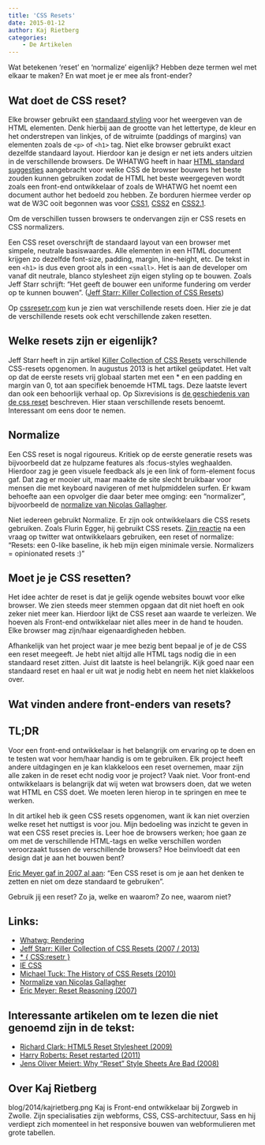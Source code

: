 ```yaml
---
title: 'CSS Resets'
date: 2015-01-12
author: Kaj Rietberg
categories:
    - De Artikelen
---
```


Wat betekenen ‘reset’ en ‘normalize’ eigenlijk? Hebben deze termen wel met elkaar te maken? En wat moet je er mee als front-ender?

## Wat doet de CSS reset?

Elke browser gebruikt een [standaard styling](http://css-class.com/test/css/defaults/UA-style-sheet-defaults.htm) voor het weergeven van de HTML elementen. Denk hierbij aan de grootte van het lettertype, de kleur en het onderstrepen van linkjes, of de witruimte (paddings of margins) van elementen zoals de `<p>` of `<h1>` tag. Niet elke browser gebruikt exact dezelfde standaard layout. Hierdoor kan je design er net iets anders uitzien in de verschillende browsers.
De WHATWG heeft in haar [HTML standard suggesties](https://html.spec.whatwg.org/multipage/rendering.html#rendering) aangebracht voor welke CSS de browser bouwers het beste zouden kunnen gebruiken zodat de HTML het beste weergegeven wordt zoals een front-end ontwikkelaar of zoals de WHATWG het noemt een document author het bedoeld zou hebben. Ze borduren hiermee verder op wat de W3C ooit begonnen was voor [CSS1](http://www.w3.org/TR/CSS1/#appendix-a), [CSS2](http://www.w3.org/TR/CSS2/sample.html) en [CSS2.1](http://www.w3.org/TR/CSS21/sample.html).

Om de verschillen tussen browsers te ondervangen zijn er CSS resets en CSS normalizers.

Een CSS reset overschrijft de standaard layout van een browser met simpele, neutrale basiswaardes. Alle elementen in een HTML document krijgen zo dezelfde font-size, padding, margin, line-height, etc. De tekst in een `<h1>` is dus even groot als in een `<small>`. Het is aan de developer om vanaf dit neutrale, blanco stylesheet zijn eigen styling op te bouwen. Zoals Jeff Starr schrijft: “Het geeft de bouwer een uniforme fundering om verder op te kunnen bouwen”. ([Jeff Starr: Killer Collection of CSS Resets](http://perishablepress.com/a-killer-collection-of-global-css-reset-styles/))

Op [cssresetr.com](http://cssresetr.com/) kun je zien wat verschillende resets doen. Hier zie je dat de verschillende resets ook echt verschillende zaken resetten.

## Welke resets zijn er eigenlijk?

Jeff Starr heeft in zijn artikel [Killer Collection of CSS Resets](http://perishablepress.com/a-killer-collection-of-global-css-reset-styles/) verschillende CSS-resets opgenomen. In augustus 2013 is het artikel geüpdatet. Het valt op dat de eerste resets vrij globaal starten met een \* en een padding en margin van 0, tot aan specifiek benoemde HTML tags. Deze laatste levert dan ook een behoorlijk verhaal op. Op Sixrevisions is [de geschiedenis van de css reset](http://sixrevisions.com/css/the-history-of-css-resets/) beschreven. Hier staan verschillende resets benoemt. Interessant om eens door te nemen.

## Normalize

Een CSS reset is nogal rigoureus. Kritiek op de eerste generatie resets was bijvoorbeeld dat ze hulpzame features als :focus-styles weghaalden. Hierdoor zag je geen visuele feedback als je een link of form-element focus gaf. Dat zag er mooier uit, maar maakte de site slecht bruikbaar voor mensen die met keyboard navigeren of met hulpmiddelen surfen. Er kwam behoefte aan een opvolger die daar beter mee omging: een “normalizer”, bijvoorbeeld de [normalize van Nicolas Gallagher](http://nicolasgallagher.com/about-normalize-css/).

>

>

Niet iedereen gebruikt Normalize. Er zijn ook ontwikkelaars die CSS resets gebruiken. Zoals Flurin Egger, hij gebruikt CSS resets. [Zijn reactie](https://twitter.com/flurin/status/516963529749172226) na een vraag op twitter wat ontwikkelaars gebruiken, een reset of normalize: “Resets: een 0-like baseline, ik heb mijn eigen minimale versie. Normalizers = opinionated resets :)”

## Moet je je CSS resetten?

Het idee achter de reset is dat je gelijk ogende websites bouwt voor elke browser. We zien steeds meer stemmen opgaan dat dit niet hoeft en ook zeker niet meer kan. Hierdoor lijkt de CSS reset aan waarde te verleizen. We hoeven als Front-end ontwikkelaar niet alles meer in de hand te houden. Elke browser mag zijn/haar eigenaardigheden hebben.

Afhankelijk van het project waar je mee bezig bent bepaal je of je de CSS een reset meegeeft. Je hebt niet altijd alle HTML tags nodig die in een standaard reset zitten. Juist dit laatste is heel belangrijk. Kijk goed naar een standaard reset en haal er uit wat je nodig hebt en neem het niet klakkeloos over.

## Wat vinden andere front-enders van resets?

>

>

## TL;DR

Voor een front-end ontwikkelaar is het belangrijk om ervaring op te doen en te testen wat voor hem/haar handig is om te gebruiken. Elk project heeft andere uitdagingen en je kan klakkeloos een reset overnemen, maar zijn alle zaken in de reset echt nodig voor je project? Vaak niet. Voor front-end ontwikkelaars is belangrijk dat wij weten wat browsers doen, dat we weten wat HTML en CSS doet. We moeten leren hierop in te springen en mee te werken.

In dit artikel heb ik geen CSS resets opgenomen, want ik kan niet overzien welke reset het nuttigst is voor jou. Mijn bedoeling was inzicht te geven in wat een CSS reset precies is.
Leer hoe de browsers werken; hoe gaan ze om met de verschillende HTML-tags en welke verschillen worden veroorzaakt tussen de verschillende browsers? Hoe beïnvloedt dat een design dat je aan het bouwen bent?

[Eric Meyer gaf in 2007 al aan](http://meyerweb.com/eric/thoughts/2007/04/18/reset-reasoning/): “Een CSS reset is om je aan het denken te zetten en niet om deze standaard te gebruiken”.

Gebruik jij een reset? Zo ja, welke en waarom? Zo nee, waarom niet?

## Links:

-   [Whatwg: Rendering](https://html.spec.whatwg.org/multipage/rendering.html)
-   [Jeff Starr: Killer Collection of CSS Resets (2007 / 2013)](http://perishablepress.com/a-killer-collection-of-global-css-reset-styles/)
-   [\* { CSS:resetr }](http://cssresetr.com/)
-   [IE CSS](http://www.iecss.com/)
-   [Michael Tuck: The History of CSS Resets (2010)](http://sixrevisions.com/css/the-history-of-css-resets/)
-   [Normalize van Nicolas Gallagher](http://nicolasgallagher.com/about-normalize-css/)
-   [Eric Meyer: Reset Reasoning (2007)](http://meyerweb.com/eric/thoughts/2007/04/18/reset-reasoning/)

## Interessante artikelen om te lezen die niet genoemd zijn in de tekst:

-   [Richard Clark: HTML5 Reset Stylesheet (2009)](http://html5doctor.com/html-5-reset-stylesheet/)
-   [Harry Roberts: Reset restarted (2011)](http://csswizardry.com/2011/10/reset-restarted/)
-   [Jens Oliver Meiert: Why “Reset” Style Sheets Are Bad (2008)](http://meiert.com/en/blog/20080419/reset-style-sheets-are-bad/)

## Over Kaj Rietberg

blog/2014/kajrietberg.png
Kaj is Front-end ontwikkelaar bij Zorgweb in Zwolle. Zijn specialisaties zijn webforms, CSS, CSS-architectuur, Sass en hij verdiept zich momenteel in het responsive bouwen van webformulieren met grote tabellen.
